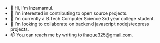 - 👋 Hi, I’m Inzamamul.
- 👀 I’m interested in contributing to open source projects.
- 🌱 I’m currently a B.Tech Computer Science 3rd year college student.
- 💞️ I’m looking to collaborate on backend javascript nodejs/express projects.
- 📫 You can reach me by writing to ihaque325@gmail.com.
